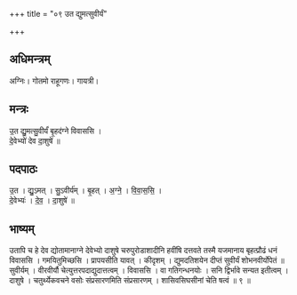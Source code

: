+++
title = "०९ उत द्युमत्सुवीर्यं"

+++
## अधिमन्त्रम्
अग्निः। गोतमो राहूगणः। गायत्री।

## मन्त्रः
उ॒त द्यु॒मत्सु॒वीर्यं॑ बृ॒हद॑ग्ने विवाससि ।  
दे॒वेभ्यो॑ देव दा॒शुषे॑ ॥

## पदपाठः
उ॒त । द्यु॒ऽमत् । सु॒ऽवीर्य॑म् । बृ॒हत् । अ॒ग्ने॒ । वि॒वा॒स॒सि॒ ।  
दे॒वेभ्यः॑ । दे॒व॒ । दा॒शुषे॑ ॥

## भाष्यम्
उतापि च हे देव द्योतामानाग्ने देवेभ्यो दाशुषे चरुपुरोडाशादीनि हवींषि दत्तवते तस्मै यजमानाय बृहत्प्रौढं धनं विवाससि । गमयितुमिच्छसि । प्रापयसीति यावत् । कीदृशम् । द्युमदतिशयेन दीप्तं सुवीर्यं शोभनवीर्योपेतं ॥ सुवीर्यम् । वीरवीर्यौ चेत्युत्तरपदाद्युदात्तत्वम् । विवाससि । वा गतिगन्धनयोः । सनि द्विर्भावे सन्यत इतीत्वम् । दाशुषे । चतुर्थ्येकवचने वसोः संप्रसारणमिति संप्रसारणम् । शासिवसिघसीनां चेति षत्वं ॥ ९ ॥